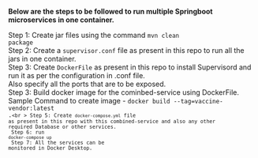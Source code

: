 <b>Below are the steps to be followed to run multiple Springboot microservices in one container.</b>

Step 1: Create jar files using the command <code>mvn clean package</code><br />
Step 2: Create a <code>supervisor.conf</code> file as present in this repo to run all the jars in one container.<br />
Step 3: Create <code>DockerFile</code> as present in this repo to install Supervisord and run it as per the configuration in .conf file.<br />
        Also specify all the ports that are to be exposed.<br />
Step 3: Build docker image for the cominbed-service using DockerFile. Sample Command to create image - <code>docker build --tag=vaccine-vendor:latest .<code><br \>
Step 5: Create <code>docker-compose.yml</code> file as present in this repo with this combined-service and also any other required Database or other services.<br />
Step 6: run <code>docker-compose up</code><br />
Step 7: All the services can be monitored in Docker Desktop.
